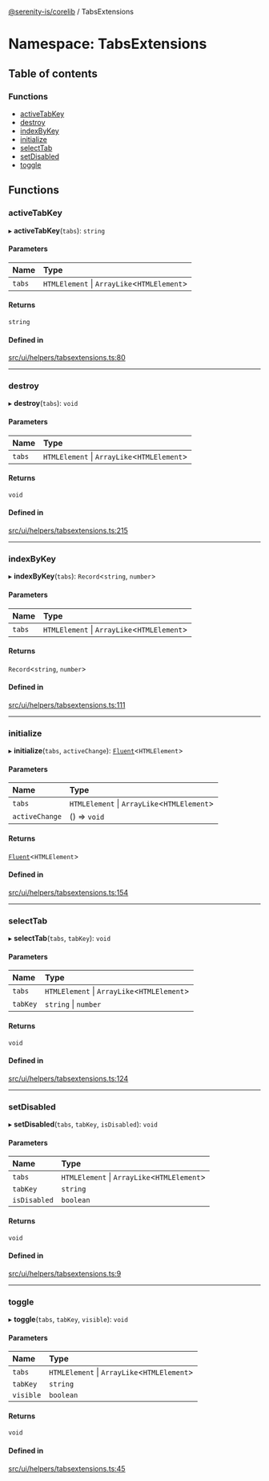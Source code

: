 [@serenity-is/corelib](../README.md) / TabsExtensions

# Namespace: TabsExtensions

## Table of contents

### Functions

- [activeTabKey](TabsExtensions.md#activetabkey)
- [destroy](TabsExtensions.md#destroy)
- [indexByKey](TabsExtensions.md#indexbykey)
- [initialize](TabsExtensions.md#initialize)
- [selectTab](TabsExtensions.md#selecttab)
- [setDisabled](TabsExtensions.md#setdisabled)
- [toggle](TabsExtensions.md#toggle)

## Functions

### activeTabKey

▸ **activeTabKey**(`tabs`): `string`

#### Parameters

| Name | Type |
| :------ | :------ |
| `tabs` | `HTMLElement` \| `ArrayLike`\<`HTMLElement`\> |

#### Returns

`string`

#### Defined in

[src/ui/helpers/tabsextensions.ts:80](https://github.com/serenity-is/serenity/blob/master/packages/corelib/src/ui/helpers/tabsextensions.ts#L80)

___

### destroy

▸ **destroy**(`tabs`): `void`

#### Parameters

| Name | Type |
| :------ | :------ |
| `tabs` | `HTMLElement` \| `ArrayLike`\<`HTMLElement`\> |

#### Returns

`void`

#### Defined in

[src/ui/helpers/tabsextensions.ts:215](https://github.com/serenity-is/serenity/blob/master/packages/corelib/src/ui/helpers/tabsextensions.ts#L215)

___

### indexByKey

▸ **indexByKey**(`tabs`): `Record`\<`string`, `number`\>

#### Parameters

| Name | Type |
| :------ | :------ |
| `tabs` | `HTMLElement` \| `ArrayLike`\<`HTMLElement`\> |

#### Returns

`Record`\<`string`, `number`\>

#### Defined in

[src/ui/helpers/tabsextensions.ts:111](https://github.com/serenity-is/serenity/blob/master/packages/corelib/src/ui/helpers/tabsextensions.ts#L111)

___

### initialize

▸ **initialize**(`tabs`, `activeChange`): [`Fluent`](../interfaces/Fluent.md)\<`HTMLElement`\>

#### Parameters

| Name | Type |
| :------ | :------ |
| `tabs` | `HTMLElement` \| `ArrayLike`\<`HTMLElement`\> |
| `activeChange` | () => `void` |

#### Returns

[`Fluent`](../interfaces/Fluent.md)\<`HTMLElement`\>

#### Defined in

[src/ui/helpers/tabsextensions.ts:154](https://github.com/serenity-is/serenity/blob/master/packages/corelib/src/ui/helpers/tabsextensions.ts#L154)

___

### selectTab

▸ **selectTab**(`tabs`, `tabKey`): `void`

#### Parameters

| Name | Type |
| :------ | :------ |
| `tabs` | `HTMLElement` \| `ArrayLike`\<`HTMLElement`\> |
| `tabKey` | `string` \| `number` |

#### Returns

`void`

#### Defined in

[src/ui/helpers/tabsextensions.ts:124](https://github.com/serenity-is/serenity/blob/master/packages/corelib/src/ui/helpers/tabsextensions.ts#L124)

___

### setDisabled

▸ **setDisabled**(`tabs`, `tabKey`, `isDisabled`): `void`

#### Parameters

| Name | Type |
| :------ | :------ |
| `tabs` | `HTMLElement` \| `ArrayLike`\<`HTMLElement`\> |
| `tabKey` | `string` |
| `isDisabled` | `boolean` |

#### Returns

`void`

#### Defined in

[src/ui/helpers/tabsextensions.ts:9](https://github.com/serenity-is/serenity/blob/master/packages/corelib/src/ui/helpers/tabsextensions.ts#L9)

___

### toggle

▸ **toggle**(`tabs`, `tabKey`, `visible`): `void`

#### Parameters

| Name | Type |
| :------ | :------ |
| `tabs` | `HTMLElement` \| `ArrayLike`\<`HTMLElement`\> |
| `tabKey` | `string` |
| `visible` | `boolean` |

#### Returns

`void`

#### Defined in

[src/ui/helpers/tabsextensions.ts:45](https://github.com/serenity-is/serenity/blob/master/packages/corelib/src/ui/helpers/tabsextensions.ts#L45)
